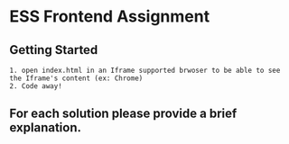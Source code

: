 # ESS Frontend Assignment

## Getting Started
    1. open index.html in an Iframe supported brwoser to be able to see the Iframe's content (ex: Chrome)
    2. Code away!

## For each solution please provide a brief explanation.